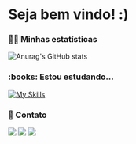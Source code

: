 
<h1>Seja bem vindo! :)</h1>

<h3>👩‍💻 Minhas estatísticas</h3>

![Anurag's GitHub stats](https://github-readme-stats.vercel.app/api?username=IzadoraMorais&show_icons=true&theme=radical) 


<h3>:books: Estou estudando...</h3>

[![My Skills](https://skills.thijs.gg/icons?i=js,html,css,figma,flutter)](https://skills.thijs.gg)

<h3>📲 Contato</h3>

<div>
<a href="https://instagram.com/1zadoramorais" target="_blank"><img src="https://img.shields.io/badge/-Instagram-%23E4405F?style=for-the-badge&logo=instagram&logoColor=white" target="_blank"></a>
<a href = "mailto:1zadorasvmr@gmail.com"><img src="https://img.shields.io/badge/Gmail-D14836?style=for-the-badge&logo=gmail&logoColor=white" target="_blank"></a>
<a href="https://www.linkedin.com/in/izadora-morais-113593228" target="_blank"><img src="https://img.shields.io/badge/-LinkedIn-%230077B5?style=for-the-badge&logo=linkedin&logoColor=white" target="_blank"></a>   
</div>

<!---
IzadoraMorais/IzadoraMorais is a ✨ special ✨ repository because its `README.md` (this file) appears on your GitHub profile.
You can click the Preview link to take a look at your changes.
--->
